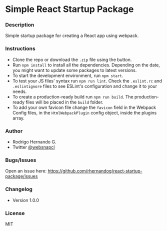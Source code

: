 # Simple React Startup Package

### Description
Simple startup package for creating a React app using webpack.

### Instructions
- Clone the repo or download the `.zip` file using the button.
- Run `npm install` to install all the dependencies. Depending on the date, you might want to update some packages to latest versions.
- To start the development environment, run `npm start`.
- To test your JS files' syntax run `npm run lint`. Check the `.eslint.rc` and `.eslintignore` files to see ESLint's configuration and change it to your needs.
- To create a production-ready build run `npm run build`. The production-ready files will be placed in the `build` folder.
- To add your own favicon file change the `favicon` field in the Webpack Config files, in the `HtmlWebpackPlugin` config object, inside the plugins array.

### Author
- Rodrigo Hernando G.
- Twitter [@websnapcl](https://twitter.com/websnapcl/)

### Bugs/Issues
Open an issue here: https://github.com/rhernandog/react-startup-package/issues

### Changelog
- Version 1.0.0

### License
MIT
